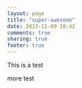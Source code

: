 ```yaml
---
layout: page
title: "super-awesome"
date: 2013-11-09 18:42
comments: true
sharing: true
footer: true
---
```

This is a test
<!-- more -->
more test
